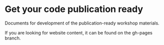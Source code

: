 # Get your code publication ready

Documents for development of the publication-ready workshop materials. 

If you are looking for website content, it can be found on the gh-pages branch.
